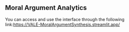 ## Moral Argument Analytics
You can access and use the interface through the following link:https://VALE-MoralArgumentSynthesis.streamlit.app/
